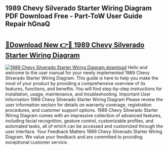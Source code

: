 ## 1989 Chevy Silverado Starter Wiring Diagram PDF Download Free - Part-ToW User Guide Repair hGnaQ

# <h2><a href="http://dftykk.blite.top/?on=1989+Chevy+Silverado+Starter+Wiring+Diagram">🔗Download New 👉🔴 1989 Chevy Silverado Starter Wiring Diagram</a></h2>

[![1989 Chevy Silverado Starter Wiring Diagram download](https://i.imgur.com/lujVjoI.png)](http://dftykk.blite.top/?on=1989+Chevy+Silverado+Starter+Wiring+Diagram)
Hello and welcome to the user manual for your newly implemented 1989 Chevy Silverado Starter Wiring Diagram. This guide is here to help you make the most of your product by providing a comprehensive overview of its features, functions, and benefits. You will find step-by-step instructions for installation, usage, maintenance, and troubleshooting. Important User Information 1989 Chevy Silverado Starter Wiring Diagram Please review the user information section for details on warranty coverage, registration procedures, and customer support options. 1989 Chevy Silverado Starter Wiring Diagram comes with an impressive collection of advanced features, including facial recognition, gesture control, customizable profiles, and automated tasks, all of which can be accessed and customized through the user interface. Your Feedback Matters 1989 Chevy Silverado Starter Wiring Diagram. We value your feedback and are committed to providing exceptional customer service.
